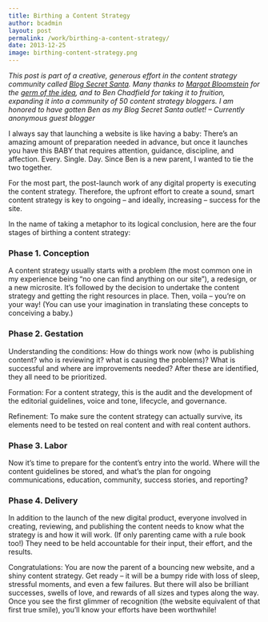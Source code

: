 ```yaml
---
title: Birthing a Content Strategy
author: bcadmin
layout: post
permalink: /work/birthing-a-content-strategy/
date: 2013-12-25
image: birthing-content-strategy.png
---
```

*This post is part of a creative, generous effort in the content strategy community called <a target="_blank" href="http://secretsanta.csworkflow.com/">Blog Secret Santa</a>. Many thanks to [Margot Bloomstein][1] for the <a href="https://twitter.com/mbloomstein/status/395969851820220416" target="_blank">germ of the idea</a>, and to Ben Chadfield for taking it to fruition, expanding it into a community of 50 content strategy bloggers. I am honored to have gotten Ben as my Blog Secret Santa outlet! – Currently anonymous guest blogger*

I always say that launching a website is like having a baby: There&#8217;s an amazing amount of preparation needed in advance, but once it launches you have this BABY that requires attention, guidance, discipline, and affection. Every. Single. Day. Since Ben is a new parent, I wanted to tie the two together.

For the most part, the post-launch work of any digital property is executing the content strategy. Therefore, the upfront effort to create a sound, smart content strategy is key to ongoing – and ideally, increasing – success for the site.

In the name of taking a metaphor to its logical conclusion, here are the four stages of birthing a content strategy:

### Phase 1. Conception

A content strategy usually starts with a problem (the most common one in my experience being &#8220;no one can find anything on our site&#8221;), a redesign, or a new microsite. It&#8217;s followed by the decision to undertake the content strategy and getting the right resources in place. Then, voila – you&#8217;re on your way! (You can use your imagination in translating these concepts to conceiving a baby.)

### Phase 2. Gestation

Understanding the conditions: How do things work now (who is publishing content? who is reviewing it? what is causing the problems)? What is successful and where are improvements needed? After these are identified, they all need to be prioritized.

Formation: For a content strategy, this is the audit and the development of the editorial guidelines, voice and tone, lifecycle, and governance.

Refinement: To make sure the content strategy can actually survive, its elements need to be tested on real content and with real content authors.

### Phase 3. Labor

Now it&#8217;s time to prepare for the content&#8217;s entry into the world. Where will the content guidelines be stored, and what&#8217;s the plan for ongoing communications, education, community, success stories, and reporting?

### Phase 4. Delivery

In addition to the launch of the new digital product, everyone involved in creating, reviewing, and publishing the content needs to know what the strategy is and how it will work. (If only parenting came with a rule book too!) They need to be held accountable for their input, their effort, and the results.

Congratulations: You are now the parent of a bouncing new website, and a shiny content strategy. Get ready – it will be a bumpy ride with loss of sleep, stressful moments, and even a few failures. But there will also be brilliant successes, swells of love, and rewards of all sizes and types along the way. Once you see the first glimmer of recognition (the website equivalent of that first true smile), you&#8217;ll know your efforts have been worthwhile!

 [1]: http://twitter.com/mbloomstein